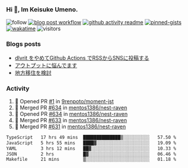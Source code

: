 ### Hi 👋, Im Keisuke Umeno.

<!--
**9renpoto/9renpoto** is a ✨ _special_ ✨ repository because its `README.md` (this file) appears on your GitHub profile.

Here are some ideas to get you started:

- 🔭 I’m currently working on ...
- 🌱 I’m currently learning ...
- 👯 I’m looking to collaborate on ...
- 🤔 I’m looking for help with ...
- 💬 Ask me about ...
- 📫 How to reach me: ...
- 😄 Pronouns: ...
- ⚡ Fun fact: ...
-->

![follow](https://img.shields.io/github/followers/9renpoto?label=Follow&style=social)
[![blog post workflow](https://github.com/9renpoto/9renpoto/actions/workflows/blog.yml/badge.svg)](https://github.com/9renpoto/9renpoto/actions/workflows/blog.yml)
[![github activity readme](https://github.com/9renpoto/9renpoto/actions/workflows/activity.yml/badge.svg)](https://github.com/9renpoto/9renpoto/actions/workflows/activity.yml)
[![pinned-gists](https://github.com/9renpoto/9renpoto/actions/workflows/pin-gist.yml/badge.svg)](https://github.com/9renpoto/9renpoto/actions/workflows/pin-gist.yml)
[![wakatime](https://github.com/9renpoto/9renpoto/actions/workflows/waka-readme-status.yml/badge.svg)](https://github.com/9renpoto/9renpoto/actions/workflows/waka-readme-status.yml)
![visitors](https://komarev.com/ghpvc/?username=9renpoto&label=Profile%20views&color=0e75b6&style=flat)

### Blogs posts

<!-- BLOG-POST-LIST:START -->
- [dlvrit をやめてGithub Actions でRSSからSNSに投稿する](https://9renpoto.win/entry/2023/11/12/dlvrit-to-gh-actions)
- [アウトプットに悩んでます](https://9renpoto.win/entry/2023/11/11/technology-to-limit-input)
- [地方移住を検討](https://9renpoto.win/entry/2023/09/09/migration-plan)
<!-- BLOG-POST-LIST:END -->

### Activity

<!--START_SECTION:activity-->
1. 💪 Opened PR [#1](https://github.com/9renpoto/moment-jst/pull/1) in [9renpoto/moment-jst](https://github.com/9renpoto/moment-jst)
2. 🎉 Merged PR [#634](https://github.com/mentos1386/nest-raven/pull/634) in [mentos1386/nest-raven](https://github.com/mentos1386/nest-raven)
3. 💪 Opened PR [#634](https://github.com/mentos1386/nest-raven/pull/634) in [mentos1386/nest-raven](https://github.com/mentos1386/nest-raven)
4. 🎉 Merged PR [#633](https://github.com/mentos1386/nest-raven/pull/633) in [mentos1386/nest-raven](https://github.com/mentos1386/nest-raven)
5. 🎉 Merged PR [#631](https://github.com/mentos1386/nest-raven/pull/631) in [mentos1386/nest-raven](https://github.com/mentos1386/nest-raven)
<!--END_SECTION:activity-->

<!--START_SECTION:waka-->

```txt
TypeScript   17 hrs 49 mins  ██████████████▒░░░░░░░░░░   57.50 %
JavaScript   5 hrs 55 mins   ████▓░░░░░░░░░░░░░░░░░░░░   19.09 %
YAML         3 hrs 12 mins   ██▓░░░░░░░░░░░░░░░░░░░░░░   10.33 %
JSON         2 hrs           █▓░░░░░░░░░░░░░░░░░░░░░░░   06.46 %
Makefile     21 mins         ▒░░░░░░░░░░░░░░░░░░░░░░░░   01.18 %
```

<!--END_SECTION:waka-->
